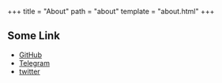 +++
title = "About"
path = "about"
template = "about.html"
+++

## Some Link

- [GitHub](https://github.com/livexia)
- [Telegram](https://t.me/livexia)
- [twitter](https://twitter.com/livexia5)